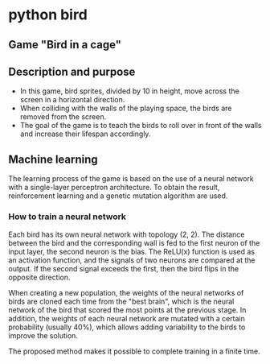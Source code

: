 # python bird

## Game "Bird in a cage"

## Description and purpose

* In this game, bird sprites, divided by 10 in height, move across the screen in a horizontal direction.
* When colliding with the walls of the playing space, the birds are removed from the screen.
* The goal of the game is to teach the birds to roll over in front of the walls and increase their lifespan accordingly.

## Machine learning

The learning process of the game is based on the use of a neural network with a single-layer perceptron architecture. To obtain the result, reinforcement learning and a genetic mutation algorithm are used.

### How to train a neural network

Each bird has its own neural network with topology (2, 2). The distance between the bird and the corresponding wall is fed to the first neuron of the input layer, the second neuron is the bias. The ReLU(x) function is used as an activation function, and the signals of two neurons are compared at the output. If the second signal exceeds the first, then the bird flips in the opposite direction.

When creating a new population, the weights of the neural networks of birds are cloned each time from the "best brain", which is the neural network of the bird that scored the most points at the previous stage. In addition, the weights of each neural network are mutated with a certain probability (usually 40%), which allows adding variability to the birds to improve the solution.

The proposed method makes it possible to complete training in a finite time.
